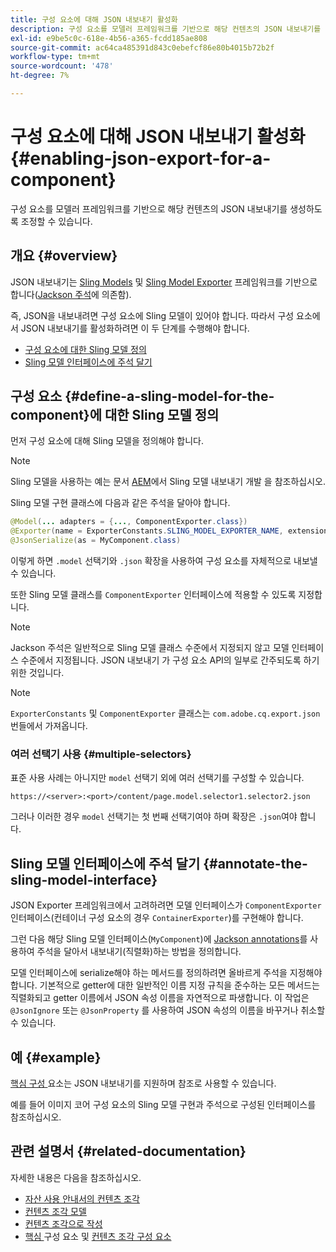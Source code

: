 ```yaml
---
title: 구성 요소에 대해 JSON 내보내기 활성화
description: 구성 요소를 모델러 프레임워크를 기반으로 해당 컨텐츠의 JSON 내보내기를 생성하도록 조정할 수 있습니다.
exl-id: e9be5c0c-618e-4b56-a365-fcdd185ae808
source-git-commit: ac64ca485391d843c0ebefcf86e80b4015b72b2f
workflow-type: tm+mt
source-wordcount: '478'
ht-degree: 7%

---
```


# 구성 요소에 대해 JSON 내보내기 활성화 {#enabling-json-export-for-a-component}

구성 요소를 모델러 프레임워크를 기반으로 해당 컨텐츠의 JSON 내보내기를 생성하도록 조정할 수 있습니다.

## 개요 {#overview}

JSON 내보내기는 [Sling Models](https://sling.apache.org/documentation/bundles/models.html) 및 [Sling Model Exporter](https://sling.apache.org/documentation/bundles/models.html#exporter-framework-since-130) 프레임워크를 기반으로 합니다([Jackson 주석](https://github.com/FasterXML/jackson-annotations/wiki/Jackson-Annotations)에 의존함).

즉, JSON을 내보내려면 구성 요소에 Sling 모델이 있어야 합니다. 따라서 구성 요소에서 JSON 내보내기를 활성화하려면 이 두 단계를 수행해야 합니다.

* [구성 요소에 대한 Sling 모델 정의](#define-a-sling-model-for-the-component)
* [Sling 모델 인터페이스에 주석 달기](#annotate-the-sling-model-interface)

## 구성 요소 {#define-a-sling-model-for-the-component}에 대한 Sling 모델 정의

먼저 구성 요소에 대해 Sling 모델을 정의해야 합니다.

>[!NOTE]
>
>Sling 모델을 사용하는 예는 문서 [AEM](https://experienceleague.adobe.com/docs/experience-manager-learn/foundation/development/develop-sling-model-exporter.html)에서 Sling 모델 내보내기 개발 을 참조하십시오.

Sling 모델 구현 클래스에 다음과 같은 주석을 달아야 합니다.

```java
@Model(... adapters = {..., ComponentExporter.class})
@Exporter(name = ExporterConstants.SLING_MODEL_EXPORTER_NAME, extensions = ExporterConstants.SLING_MODEL_EXTENSION)
@JsonSerialize(as = MyComponent.class)
```

이렇게 하면 `.model` 선택기와 `.json` 확장을 사용하여 구성 요소를 자체적으로 내보낼 수 있습니다.

또한 Sling 모델 클래스를 `ComponentExporter` 인터페이스에 적용할 수 있도록 지정합니다.

>[!NOTE]
>
>Jackson 주석은 일반적으로 Sling 모델 클래스 수준에서 지정되지 않고 모델 인터페이스 수준에서 지정됩니다. JSON 내보내기 가 구성 요소 API의 일부로 간주되도록 하기 위한 것입니다.

>[!NOTE]
>
>`ExporterConstants` 및 `ComponentExporter` 클래스는 `com.adobe.cq.export.json` 번들에서 가져옵니다.

### 여러 선택기 사용 {#multiple-selectors}

표준 사용 사례는 아니지만 `model` 선택기 외에 여러 선택기를 구성할 수 있습니다.

```
https://<server>:<port>/content/page.model.selector1.selector2.json
```

그러나 이러한 경우 `model` 선택기는 첫 번째 선택기여야 하며 확장은 `.json`여야 합니다.

## Sling 모델 인터페이스에 주석 달기 {#annotate-the-sling-model-interface}

JSON Exporter 프레임워크에서 고려하려면 모델 인터페이스가 `ComponentExporter` 인터페이스(컨테이너 구성 요소의 경우 `ContainerExporter`)를 구현해야 합니다.

그런 다음 해당 Sling 모델 인터페이스(`MyComponent`)에 [Jackson annotations](https://github.com/FasterXML/jackson-annotations/wiki/Jackson-Annotations)를 사용하여 주석을 달아서 내보내기(직렬화)하는 방법을 정의합니다.

모델 인터페이스에 serialize해야 하는 메서드를 정의하려면 올바르게 주석을 지정해야 합니다. 기본적으로 getter에 대한 일반적인 이름 지정 규칙을 준수하는 모든 메서드는 직렬화되고 getter 이름에서 JSON 속성 이름을 자연적으로 파생합니다. 이 작업은 `@JsonIgnore` 또는 `@JsonProperty` 를 사용하여 JSON 속성의 이름을 바꾸거나 취소할 수 있습니다.

## 예 {#example}

[핵심 구성 ](https://experienceleague.adobe.com/docs/experience-manager-core-components/using/introduction.html?lang=ko-KR) 요소는 JSON 내보내기를 지원하며 참조로 사용할 수 있습니다.

예를 들어 이미지 코어 구성 요소의 Sling 모델 구현과 주석으로 구성된 인터페이스를 참조하십시오.

## 관련 설명서 {#related-documentation}

자세한 내용은 다음을 참조하십시오.

* [자산 사용 안내서의 컨텐츠 조각](/help/assets/content-fragments/content-fragments.md)
* [컨텐츠 조각 모델](/help/assets/content-fragments/content-fragments-models.md)
* [컨텐츠 조각으로 작성](/help/sites-cloud/authoring/fundamentals/content-fragments.md)
* [핵심 ](https://experienceleague.adobe.com/docs/experience-manager-core-components/using/introduction.html) 구성 요소 및  [컨텐츠 조각 구성 요소](https://experienceleague.adobe.com/docs/experience-manager-core-components/using/components/content-fragment-component.html)
